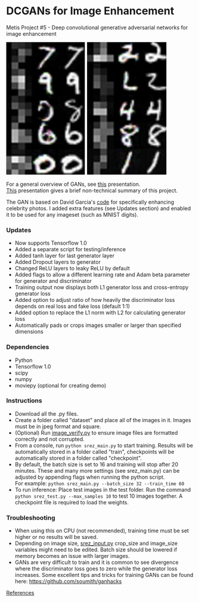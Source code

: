 # DCGANs for Image Enhancement
Metis Project #5 - Deep convolutional generative adversarial networks for image enhancement  

![mnist-digits](mnist-digits.png)

For a general overview of GANs, see [this](Generative%20Adversarial%20Networks.pdf) presentation.  
[This](https://github.com/K-Du/Generative-Adversarial-Network/blob/master/Image%20Enhancement%20Using%20Deep%20Learning.pdf) presentation gives a brief non-technical summary of this project.

The GAN is based on David Garcia's [code](https://github.com/david-gpu/srez) for specifically enhancing celebrity photos.
I added extra features (see Updates section) and enabled it to be used for any imageset (such as MNIST digits).

### Updates
- Now supports Tensorflow 1.0
- Added a separate script for testing/inference
- Added tanh layer for last generator layer
- Added Dropout layers to generator
- Changed ReLU layers to leaky ReLU by default
- Added flags to allow a different learning rate and Adam beta parameter for generator and discriminator
- Training output now displays both L1 generator loss and cross-entropy generator loss
- Added option to adjust ratio of how heavily the discriminator loss depends on real loss and fake loss (default 1:1)
- Added option to replace the L1 norm with L2 for calculating generator loss
- Automatically pads or crops images smaller or larger than specified dimensions

### Dependencies
- Python  
- Tensorflow 1.0  
- scipy  
- numpy  
- moviepy (optional for creating demo)


### Instructions
- Download all the .py files. 
- Create a folder called "dataset" and place all of the images in it. Images must be in jpeg format and square. 
- (Optional) Run [image_verify.py](image_verify.py) to ensure image files are formatted correctly and not corrupted.  
- From a console, run `python srez_main.py` to start training. Results will be automatically stored in a folder called "train", checkpoints will be automatically stored in a folder called "checkpoint".
- By default, the batch size is set to 16 and training will stop after 20 minutes. These and many more settings (see srez_main.py) can be adjusted by appending flags when running the python script.  
For example: `python srez_main.py --batch_size 32 --train_time 60`  
- To run inference: Place test images in the test folder. Run the command `python srez_test.py --max_samples 10` to test 10 images together. A checkpoint file is required to load the weights.
### Troubleshooting
- When using this on CPU (not recommended), training time must be set higher or no results will be saved.
- Depending on image size, [srez_input.py](srez_input.py) crop_size and image_size variables might need to be edited. Batch size should be lowered if memory becomes an issue with larger images.
- GANs are very difficult to train and it is common to see divergence where the discriminator loss goes to zero while the generator loss increases. Some excellent tips and tricks for training GANs can be found here: https://github.com/soumith/ganhacks


[References](References.md)

